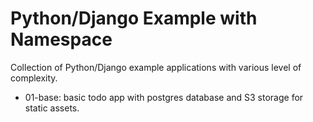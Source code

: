 # Python/Django Example with Namespace

Collection of Python/Django example applications with various level of complexity.

- 01-base: basic todo app with postgres database and S3 storage for static assets.
